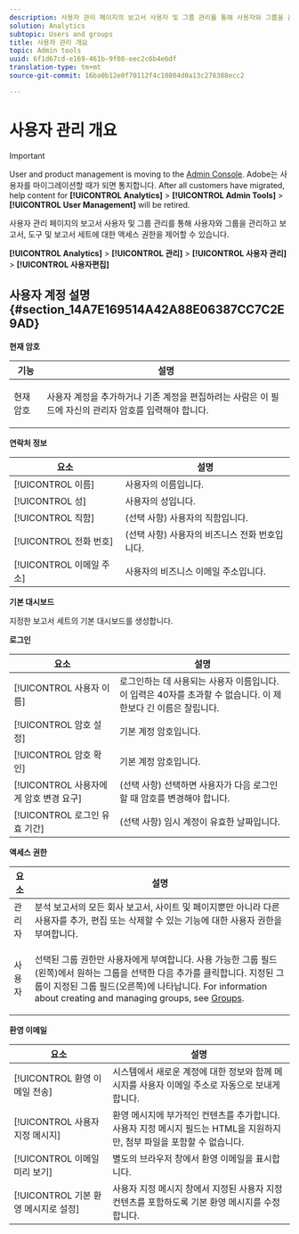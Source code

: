 ```yaml
---
description: 사용자 관리 페이지의 보고서 사용자 및 그룹 관리를 통해 사용자와 그룹을 관리하고 보고서, 도구 및 보고서 세트에 대한 액세스 권한을 제어할 수 있습니다.
solution: Analytics
subtopic: Users and groups
title: 사용자 관리 개요
topic: Admin tools
uuid: 6f1d67cd-e169-461b-9f08-eec2c6b4e6df
translation-type: tm+mt
source-git-commit: 16ba0b12e0f70112f4c10804d0a13c278388ecc2

---
```



# 사용자 관리 개요

>[!IMPORTANT]
>
>User and product management is moving to the [Admin Console](https://helpx.adobe.com/enterprise/using/admin-console.html). Adobe는 사용자를 마이그레이션할 때가 되면 통지합니다. After all customers have migrated, help content for **[!UICONTROL Analytics]** &gt; **[!UICONTROL Admin Tools]** &gt; **[!UICONTROL User Management]** will be retired.

사용자 관리 페이지의 보고서 사용자 및 그룹 관리를 통해 사용자와 그룹을 관리하고 보고서, 도구 및 보고서 세트에 대한 액세스 권한을 제어할 수 있습니다.

**[!UICONTROL Analytics]** &gt; **[!UICONTROL 관리]** &gt; **[!UICONTROL 사용자 관리]** &gt; **[!UICONTROL 사용자편집]**

## 사용자 계정 설명 {#section_14A7E169514A42A88E06387CC7C2E9AD}

**현재 암호**

<table id="table_91D1FD20C4C1411292252364328677AF"> 
 <thead> 
  <tr> 
   <th colname="col1" class="entry"> 기능 </th> 
   <th colname="col2" class="entry"> 설명 </th> 
  </tr> 
 </thead>
 <tbody> 
  <tr> 
   <td colname="col1"> 현재 암호 </td> 
   <td colname="col2"> <p>사용자 계정을 추가하거나 기존 계정을 편집하려는 사람은 이 필드에 자신의 관리자 암호를 입력해야 합니다. </p> </td> 
  </tr> 
 </tbody> 
</table>

**연락처 정보**

| 요소 | 설명 |
|---|---|
| [!UICONTROL 이름] | 사용자의 이름입니다. |
| [!UICONTROL 성] | 사용자의 성입니다. |
| [!UICONTROL 직함] | (선택 사항) 사용자의 직함입니다. |
| [!UICONTROL 전화 번호] | (선택 사항) 사용자의 비즈니스 전화 번호입니다. |
| [!UICONTROL 이메일 주소] | 사용자의 비즈니스 이메일 주소입니다. |

**기본 대시보드**

지정한 보고서 세트의 기본 대시보드를 생성합니다.

**로그인**

| 요소 | 설명 |
|---|---|
| [!UICONTROL 사용자 이름] | 로그인하는 데 사용되는 사용자 이름입니다. 이 입력은 40자를 초과할 수 없습니다. 이 제한보다 긴 이름은 잘립니다. |
| [!UICONTROL 암호 설정] | 기본 계정 암호입니다. |
| [!UICONTROL 암호 확인] | 기본 계정 암호입니다. |
| [!UICONTROL 사용자에게 암호 변경 요구] | (선택 사항) 선택하면 사용자가 다음 로그인할 때 암호를 변경해야 합니다. |
| [!UICONTROL 로그인 유효 기간] | (선택 사항) 임시 계정이 유효한 날짜입니다. |

**액세스 권한**

<table id="table_5CAF9AAAE7E648B4887CEB7D682292F2"> 
 <thead> 
  <tr> 
   <th colname="col1" class="entry"> 요소 </th> 
   <th colname="col2" class="entry"> 설명 </th> 
  </tr> 
 </thead>
 <tbody> 
  <tr> 
   <td colname="col1"> <span class="wintitle"> 관리자</span> </td> 
   <td colname="col2"> 분석 보고서의 모든 회사 보고서, 사이트 및 페이지뿐만 아니라 다른 사용자를 추가, 편집 또는 삭제할 수 있는 기능에 대한 사용자 권한을 부여합니다. </td> 
  </tr> 
  <tr> 
   <td colname="col1"> <span class="wintitle"> 사용자</span> </td> 
   <td colname="col2"> <p> 선택된 그룹 권한만 사용자에게 부여합니다. <span class="uicontrol">사용 가능한 그룹</span> 필드(왼쪽)에서 원하는 그룹을 선택한 다음 <span class="uicontrol">추가</span>를 클릭합니다. 지정된 그룹이 <span class="uicontrol">지정된 그룹</span> 필드(오른쪽)에 나타납니다. For information about creating and managing groups, see <a href="/help/admin/user-management2/c-user-groups/groups.md"> Groups</a>. </p> </td> 
  </tr> 
 </tbody> 
</table>

**환영 이메일**

| 요소 | 설명 |
|---|---|
| [!UICONTROL 환영 이메일 전송] | 시스템에서 새로운 계정에 대한 정보와 함께 메시지를 사용자 이메일 주소로 자동으로 보내게 합니다. |
| [!UICONTROL 사용자 지정 메시지] | 환영 메시지에 부가적인 컨텐츠를 추가합니다. 사용자 지정 메시지 필드는 HTML을 지원하지만, 첨부 파일을 포함할 수 없습니다. |
| [!UICONTROL 이메일 미리 보기] | 별도의 브라우저 창에서 환영 이메일을 표시합니다. |
| [!UICONTROL 기본 환영 메시지로 설정] | 사용자 지정 메시지 창에서 지정된 사용자 지정 컨텐츠를 포함하도록 기본 환영 메시지를 수정합니다. |

